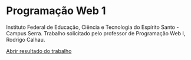 # Programação Web 1
Instituto Federal de Educação, Ciência e Tecnologia do Espírito Santo - Campus Serra. Trabalho solicitado pelo professor de Programação Web I, Rodrigo Calhau.

[Abrir resultado do trabalho](https://eosn.github.io/Programming-Web-1/html/)
